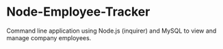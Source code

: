 # Node-Employee-Tracker
Command line application using Node.js (inquirer) and MySQL to view and manage company employees.
